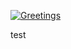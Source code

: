 [![Greetings](https://github.com/srikanthdoc/refresher-workflows/actions/workflows/greetings.yml/badge.svg)](https://github.com/srikanthdoc/refresher-workflows/actions/workflows/greetings.yml)



test
